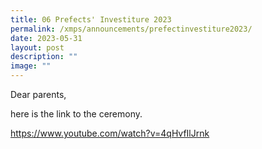 ```yaml
---
title: 06 Prefects' Investiture 2023
permalink: /xmps/announcements/prefectinvestiture2023/
date: 2023-05-31
layout: post
description: ""
image: ""
---
```

Dear parents,

here is the link to the ceremony.

https://www.youtube.com/watch?v=4qHvfIlJrnk
